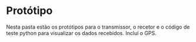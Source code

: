 # Protótipo 

Nesta pasta estão os protótipos para o transmissor, o recetor e o código de teste python para visualizar os dados recebidos.
Incluí o GPS.
